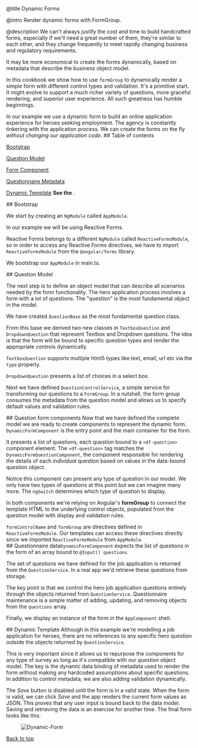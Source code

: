 @title
Dynamic Forms

@intro
Render dynamic forms with FormGroup.

@description
We can't always justify the cost and time to build handcrafted forms, 
especially if we'll need a great number of them, they're similar to each other, and they change frequently 
to meet rapidly changing business and regulatory requirements.

It may be more economical to create the forms dynamically, based on metadata that describe the business object model.

In this cookbook we show how to use `formGroup` to dynamically render a simple form with different control types and validation.
It's a primitive start. 
It might evolve to support a much richer variety of questions, more graceful rendering, and superior user experience.
All such greatness has humble beginnings.

In our example we use a dynamic form to build an online application experience for heroes seeking employment.
The agency is constantly tinkering with the application process.
We can create the forms on the fly *without changing our application code*. 
<a id="toc"></a>## Table of contents

   [Bootstrap](guide/dynamic-form#bootstrap)

   [Question Model](guide/dynamic-form#object-model)

   [Form Component](guide/dynamic-form#form-component)

   [Questionnaire Metadata](guide/dynamic-form#questionnaire-metadata)
   
   [Dynamic Template](guide/dynamic-form#dynamic-template)
**See the <live-example name="cb-dynamic-form"></live-example>**.

<a id="bootstrap"></a>## Bootstrap

We start by creating an `NgModule` called `AppModule`.

In our example we will be using Reactive Forms. 

Reactive Forms belongs to a different `NgModule` called `ReactiveFormsModule`, so in order to access any Reactive Forms directives, we have to import `ReactiveFormsModule` from the `@angular/forms` library.    

We bootstrap our `AppModule` in main.ts.


<code-tabs>

  <code-pane title="app.module.ts" path="cb-dynamic-form/src/app/app.module.ts">

  </code-pane>


  <code-pane title="main.ts" path="cb-dynamic-form/src/main.ts">

  </code-pane>


</code-tabs>


<a id="object-model"></a>## Question Model

The next step is to define an object model that can describe all scenarios needed by the form functionality.
The hero application process involves a form with a lot of questions. 
The "question" is the most fundamental object in the model.

We have created `QuestionBase` as the most fundamental question class.


<code-example path="cb-dynamic-form/src/app/question-base.ts">

</code-example>

From this base we derived two new classes in `TextboxQuestion` and `DropdownQuestion` that represent Textbox and Dropdown questions. 
The idea is that the form will be bound to specific question types and render the appropriate controls dynamically. 

`TextboxQuestion` supports multiple html5 types like text, email, url etc via the `type` property.


<code-example path="cb-dynamic-form/src/app/question-textbox.ts" linenums="false">

</code-example>

`DropdownQuestion` presents a list of choices in a select box.


<code-example path="cb-dynamic-form/src/app/question-dropdown.ts" linenums="false">

</code-example>

Next we have defined `QuestionControlService`, a simple service for transforming our questions to a `FormGroup`. 
In a nutshell, the form group consumes the metadata from the question model and allows us to specify default values and validation rules.


<code-example path="cb-dynamic-form/src/app/question-control.service.ts" linenums="false">

</code-example>

<a id="form-component"></a>## Question form components
Now that we have defined the complete model we are ready to create components to represent the dynamic form.
`DynamicFormComponent` is the entry point and the main container for the form. 

<code-tabs>

  <code-pane title="dynamic-form.component.html" path="cb-dynamic-form/src/app/dynamic-form.component.html">

  </code-pane>


  <code-pane title="dynamic-form.component.ts" path="cb-dynamic-form/src/app/dynamic-form.component.ts">

  </code-pane>


</code-tabs>

It presents a list of questions, each question bound to a `<df-question>` component element.
The `<df-question>` tag matches the `DynamicFormQuestionComponent`,
the component responsible for rendering the details of each _individual_ question based on values in the data-bound question object.  


<code-tabs>

  <code-pane title="dynamic-form-question.component.html" path="cb-dynamic-form/src/app/dynamic-form-question.component.html">

  </code-pane>


  <code-pane title="dynamic-form-question.component.ts" path="cb-dynamic-form/src/app/dynamic-form-question.component.ts">

  </code-pane>


</code-tabs>

Notice this component can present any type of question in our model. 
We only have two types of questions at this point but we can imagine many more.
The `ngSwitch` determines which type of question to display.

In both components  we're relying on Angular's **formGroup** to connect the template HTML to the
underlying control objects, populated from the question model with display and validation rules.

`formControlName` and `formGroup` are directives defined in `ReactiveFormsModule`. Our templates can access these directives directly since we imported `ReactiveFormsModule` from `AppModule`.  
<a id="questionnaire-metadata"></a>## Questionnaire data`DynamicFormComponent` expects the list of questions in the form of an array bound to  `@Input() questions`.

 The set of questions we have defined for the job application is returned from the `QuestionService`. 
 In a real app we'd retrieve these questions from storage.
 
 The key point is that we control the hero job application questions entirely through the objects returned from `QuestionService`. 
 Questionnaire maintenance is a simple matter of adding, updating, and removing objects from the `questions` array.
 

<code-example path="cb-dynamic-form/src/app/question.service.ts">

</code-example>

Finally, we display an instance of the form in the `AppComponent` shell.


<code-example path="cb-dynamic-form/src/app/app.component.ts">

</code-example>

<a id="dynamic-template"></a>## Dynamic Template
Although in this example we're modelling a job application for heroes, there are no references to any specific hero question 
outside the objects returned by `QuestionService`. 

This is very important since it allows us to repurpose the components for any type of survey
as long as it's compatible with our *question* object model. 
The key is the dynamic data binding of metadata used to render the form 
without making any hardcoded assumptions about specific questions. 
In addition to control metadata, we are also adding validation dynamically.

The *Save* button is disabled until the form is in a valid state. 
When the form is valid, we can click *Save* and the app renders the current form values as JSON. 
This proves that any user input is bound back to the data model.
Saving and retrieving the data is an exercise for another time.
The final form looks like this:
<figure class='image-display'>
  <img src="assets/images/cookbooks/dynamic-form/dynamic-form.png" alt="Dynamic-Form">  </img>
</figure>

[Back to top](guide/dynamic-form#top)